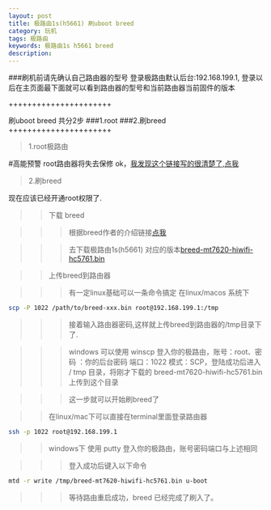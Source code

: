 ```yaml
---
layout: post
title: 极路由1s(h5661) 刷uboot breed
category: 玩机
tags: 极路由 
keywords: 极路由1s h5661 breed 
description:
---
```


###刷机前请先确认自己路由器的型号
登录极路由默认后台:192.168.199.1, 登录以后在主页面最下面就可以看到路由器的型号和当前路由器当前固件的版本

++++++++++++++++++++++

刷uboot breed 共分2步
###1.root
###2.刷breed
++++++++++++++++++++++

>1.root极路由

#高能预警 root路由器将失去保修
ok，[我发现这个链接写的很清楚了,点我](http://www.jb51.net/network/358520.html)


>2.刷breed

现在应该已经开通root权限了.
>>下载 breed

>>>根据breed作者的介绍链接[点我](http://www.right.com.cn/forum/thread-161906-1-1.html)

>>>去下载极路由1s(h5661) 对应的版本[breed-mt7620-hiwifi-hc5761.bin](http://breed.hackpascal.net/breed-mt7620-hiwifi-hc5761.bin)

>>上传breed到路由器

>>>有一定linux基础可以一条命令搞定 在linux/macos 系统下

```bash
scp -P 1022 /path/to/breed-xxx.bin root@192.168.199.1:/tmp
```

>>>接着输入路由器密码,这样就上传breed到路由器的/tmp目录下了.

>>> windows 可以使用 winscp 登入你的极路由，账号：root、密码 ：你的后台密码 端口：1022 模式：SCP，登陆成功后进入 / tmp 目录，将刚才下载的 breed-mt7620-hiwifi-hc5761.bin 上传到这个目录

>>> 这一步就可以开始刷breed了

>>在linux/mac下可以直接在terminal里面登录路由器

```bash
ssh -p 1022 root@192.168.199.1
```

>>windows下 使用 putty 登入你的极路由，账号密码端口与上述相同

>>>登入成功后键入以下命令  

```bash
mtd -r write /tmp/breed-mt7620-hiwifi-hc5761.bin u-boot
```

>>>等待路由重启成功，breed 已经完成了刷入了。


